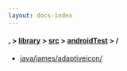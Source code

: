 ```yaml
---
layout: docs-index
---
```

#### [.](./../../../index) > [library](./../../index) > [src](./../index) > [androidTest](./index) > **/**

- [java/james/adaptiveicon/](java/james/adaptiveicon/)
